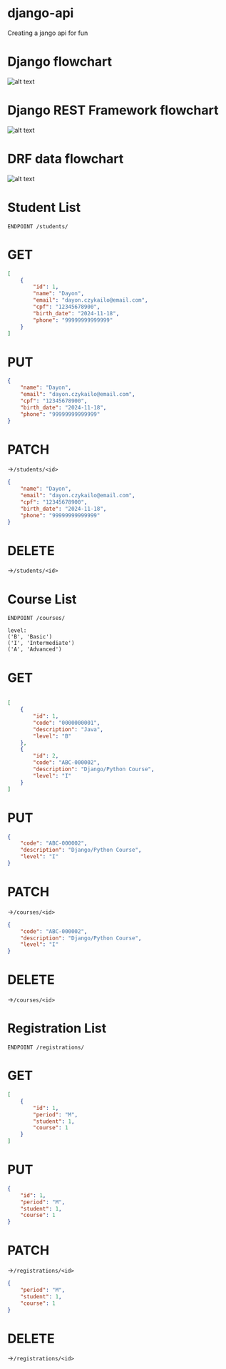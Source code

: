# django-api
Creating a jango api for fun

# Django flowchart
![alt text](https://cdn1.gnarususercontent.com.br/1/103811/6bd3c17a-2dc3-4db2-9fcd-a0b2447ade89.png)

# Django REST Framework flowchart
![alt text](https://cdn1.gnarususercontent.com.br/1/103811/6bd3c17a-2dc3-4db2-9fcd-a0b2447ade89.png)

# DRF data flowchart
![alt text](https://cdn1.gnarususercontent.com.br/1/103811/f69d24ff-84fe-4f8c-94a0-843d06e9ab85.png)


# Student List
```
ENDPOINT /students/
```
# GET
```json
[
    {
        "id": 1,
        "name": "Dayon",
        "email": "dayon.czykailo@email.com",
        "cpf": "12345678900",
        "birth_date": "2024-11-18",
        "phone": "99999999999999"
    }
]
```
# PUT
```json
{
    "name": "Dayon",
    "email": "dayon.czykailo@email.com",
    "cpf": "12345678900",
    "birth_date": "2024-11-18",
    "phone": "99999999999999"
}
```

# PATCH
->`/students/<id>`
```json
{
    "name": "Dayon",
    "email": "dayon.czykailo@email.com",
    "cpf": "12345678900",
    "birth_date": "2024-11-18",
    "phone": "99999999999999"
}
```
# DELETE
->`/students/<id>`

# Course List
```
ENDPOINT /courses/

level:
('B', 'Basic')
('I', 'Intermediate')
('A', 'Advanced')
```
# GET
```json

[
    {
        "id": 1,
        "code": "0000000001",
        "description": "Java",
        "level": "B"
    },
    {
        "id": 2,
        "code": "ABC-000002",
        "description": "Django/Python Course",
        "level": "I"
    }
]
```

# PUT
```json
{
    "code": "ABC-000002",
    "description": "Django/Python Course",
    "level": "I"
}
```

# PATCH
->`/courses/<id>`
```json
{
    "code": "ABC-000002",
    "description": "Django/Python Course",
    "level": "I"
}
```
# DELETE
->`/courses/<id>`

# Registration List
```
ENDPOINT /registrations/
```
# GET
```json
[
    {
        "id": 1,
        "period": "M",
        "student": 1,
        "course": 1
    }
]
```
# PUT
```json
{
    "id": 1,
    "period": "M",
    "student": 1,
    "course": 1
}
```

# PATCH
->`/registrations/<id>`
```json
{
    "period": "M",
    "student": 1,
    "course": 1
}
```
# DELETE
->`/registrations/<id>`
